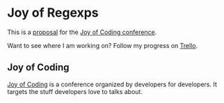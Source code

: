 Joy of Regexps
==============

This is a [proposal][] for the [Joy of Coding conference][joy].

Want to see where I am working on? Follow my progress on [Trello][trello].

Joy of Coding
-------------

[Joy of Coding][joy] is a conference organized by developers for
developers. It targets the stuff developers love to talks about.

[proposal]: https://github.com/dvberkel/joy_of_regexps/blob/master/proposal.md
[joy]: http://joyofcoding.org/ "Conference homepage"
[trello]: https://trello.com/board/joy-of-regexps/50cf3b56401ee74568005612